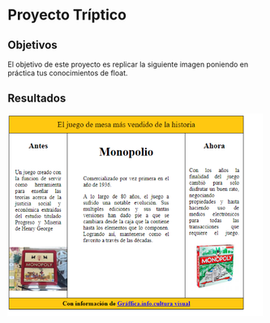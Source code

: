 
# Proyecto Tríptico

## Objetivos

El objetivo de este proyecto es replicar la siguiente imagen poniendo en práctica tus conocimientos de float.

## Resultados

![Resultados Proyecto Tríptico](assets/img/resultado.PNG "Resultados Proyecto Tríptico")